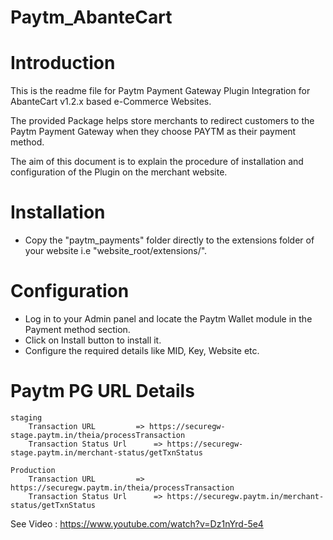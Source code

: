 # Paytm_AbanteCart
# Introduction

This is the readme file for Paytm Payment Gateway Plugin Integration for AbanteCart v1.2.x based e-Commerce Websites. 

The provided Package helps store merchants to redirect customers to the Paytm Payment Gateway when they choose PAYTM as their payment method. 

The aim of this document is to explain the procedure of installation and configuration of the Plugin on the merchant website.

# Installation
- Copy the "paytm_payments" folder directly to the extensions folder of your website i.e "website_root/extensions/".


# Configuration
- Log in to your Admin panel and locate the Paytm Wallet module in the Payment method section.
- Click on Install button to install it.
- Configure the required details like MID, Key, Website etc.

# Paytm PG URL Details
	staging	
		Transaction URL 		=> https://securegw-stage.paytm.in/theia/processTransaction
		Transaction Status Url 		=> https://securegw-stage.paytm.in/merchant-status/getTxnStatus

	Production
		Transaction URL 		=> https://securegw.paytm.in/theia/processTransaction
		Transaction Status Url 		=> https://securegw.paytm.in/merchant-status/getTxnStatus

See Video : https://www.youtube.com/watch?v=Dz1nYrd-5e4